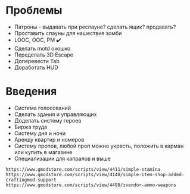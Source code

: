 # Проблемы

- Патроны - выдавать при респауне? сделать ящик? продавать?
- Проставить спауны для нашествия зомби
- LOOC, OOC, PM :heavy_check_mark:
- Сделать motd окошко
- Переделать 3D Escape
- Доперевести Tab
- Доработать HUD

# Введения

- Система голосований
- Сделать здания и управляющих
- Доделать систему героев
- Биржа труда
- Систему дня и ночи
- Аренду квартир и номеров
- Систему пропов, любой проп можно украсть, положить в карман или купить в магазине
- Специализации для капралов и выше


```
https://www.gmodstore.com/scripts/view/4411/simple-stamina
https://www.gmodstore.com/scripts/view/4148/simple-item-shop-added-craftingmod-support
https://www.gmodstore.com/scripts/view/4498/zvendor-ammo-weapons
```
